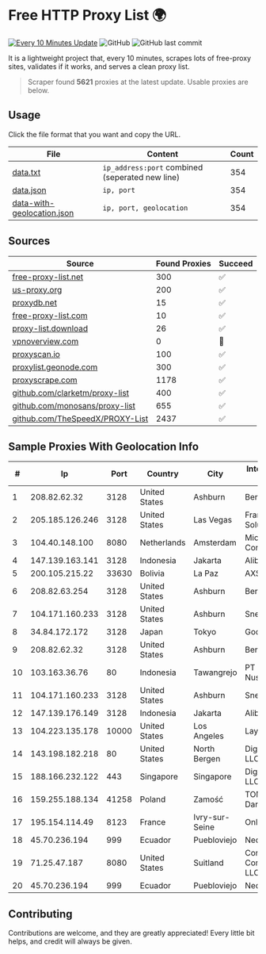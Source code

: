 
# Free HTTP Proxy List 🌍

[![Every 10 Minutes Update](https://github.com/mertguvencli/http-proxy-list/actions/workflows/main.yml/badge.svg?branch=main)](https://github.com/mertguvencli/http-proxy-list/actions/workflows/main.yml)
![GitHub](https://img.shields.io/github/license/mertguvencli/http-proxy-list)
![GitHub last commit](https://img.shields.io/github/last-commit/mertguvencli/http-proxy-list)

It is a lightweight project that, every 10 minutes, scrapes lots of free-proxy sites, validates if it works, and serves a clean proxy list.


> Scraper found **5621** proxies at the latest update. Usable proxies are below.

## Usage

Click the file format that you want and copy the URL.


|File|Content|Count|
|----|-------|-----|
|[data.txt](https://raw.githubusercontent.com/mertguvencli/http-proxy-list/main/proxy-list/data.txt)|`ip_address:port` combined (seperated new line)|354|
|[data.json](https://raw.githubusercontent.com/mertguvencli/http-proxy-list/main/proxy-list/data.json)|`ip, port`|354|
|[data-with-geolocation.json](https://raw.githubusercontent.com/mertguvencli/http-proxy-list/main/proxy-list/data-with-geolocation.json)|`ip, port, geolocation`|354|

## Sources

|Source|Found Proxies|Succeed|
|------|-------------|-------|
|[free-proxy-list.net](https://free-proxy-list.net)|300|✅|
|[us-proxy.org](https://www.us-proxy.org)|200|✅|
|[proxydb.net](http://proxydb.net)|15|✅|
|[free-proxy-list.com](https://free-proxy-list.com/?page=&port=&type%5B%5D=http&type%5B%5D=https&up_time=0&search=Search)|10|✅|
|[proxy-list.download](https://www.proxy-list.download/HTTP)|26|✅|
|[vpnoverview.com](https://vpnoverview.com/privacy/anonymous-browsing/free-proxy-servers)|0|🚫|
|[proxyscan.io](https://www.proxyscan.io)|100|✅|
|[proxylist.geonode.com](https://proxylist.geonode.com/api/proxy-list?limit=300&page=1&sort_by=lastChecked&sort_type=desc&protocols=http,https)|300|✅|
|[proxyscrape.com](https://api.proxyscrape.com/v2/?request=displayproxies&protocol=http&timeout=10000&country=all&ssl=all&anonymity=all)|1178|✅|
|[github.com/clarketm/proxy-list](https://raw.githubusercontent.com/clarketm/proxy-list/master/proxy-list-raw.txt)|400|✅|
|[github.com/monosans/proxy-list](https://raw.githubusercontent.com/monosans/proxy-list/main/proxies/http.txt)|655|✅|
|[github.com/TheSpeedX/PROXY-List](https://raw.githubusercontent.com/TheSpeedX/PROXY-List/master/http.txt)|2437|✅|


## Sample Proxies With Geolocation Info

|#|Ip|Port|Country|City|Internet Service Provider|
|-|--|----|-------|----|-------------------------|
|1|208.82.62.32|3128|United States|Ashburn|Bernardi Sounds|
|2|205.185.126.246|3128|United States|Las Vegas|FranTech Solutions|
|3|104.40.148.100|8080|Netherlands|Amsterdam|Microsoft Corporation|
|4|147.139.163.141|3128|Indonesia|Jakarta|Alibaba.com LLC|
|5|200.105.215.22|33630|Bolivia|La Paz|AXS Bolivia S. A.|
|6|208.82.63.254|3128|United States|Ashburn|Bernardi Sounds|
|7|104.171.160.233|3128|United States|Ashburn|Sneaker Server|
|8|34.84.172.172|3128|Japan|Tokyo|Google LLC|
|9|208.82.62.32|3128|United States|Ashburn|Bernardi Sounds|
|10|103.163.36.76|80|Indonesia|Tawangrejo|PT Data Buana Nusantara|
|11|104.171.160.233|3128|United States|Ashburn|Sneaker Server|
|12|147.139.176.149|3128|Indonesia|Jakarta|Alibaba.com LLC|
|13|104.223.135.178|10000|United States|Los Angeles|LayerHost|
|14|143.198.182.218|80|United States|North Bergen|DigitalOcean, LLC|
|15|188.166.232.122|443|Singapore|Singapore|DigitalOcean, LLC|
|16|159.255.188.134|41258|Poland|Zamość|TOM-NET s.c. Dariusz Koper|
|17|195.154.114.49|8123|France|Ivry-sur-Seine|Online S.A.S.|
|18|45.70.236.194|999|Ecuador|Puebloviejo|Nedetel S.A.|
|19|71.25.47.187|8080|United States|Suitland|Comcast Cable Communications, LLC|
|20|45.70.236.194|999|Ecuador|Puebloviejo|Nedetel S.A.|



## Contributing

Contributions are welcome, and they are greatly appreciated! Every
little bit helps, and credit will always be given.

